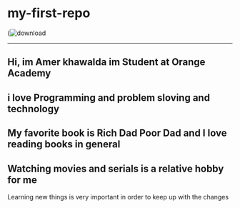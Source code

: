 # my-first-repo

(![download](https://user-images.githubusercontent.com/126089869/221149008-46b79773-0e4a-4078-b5b9-a975a8f57b3e.jpg)


---
## Hi, im Amer khawalda im Student at Orange Academy
i love Programming and problem sloving and technology
---
My favorite book is Rich Dad Poor Dad and I love reading books in general
---
Watching movies and serials is a relative hobby for me
---
Learning new things is very important in order to keep up with the changes

